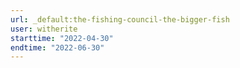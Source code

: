 ```yaml
---
url: _default:the-fishing-council-the-bigger-fish
user: witherite
starttime: "2022-04-30"
endtime: "2022-06-30"
---
```

<reserve />
